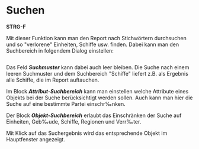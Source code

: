 # Suchen

**STRG-F**

Mit dieser Funktion kann man den Report nach Stichwörtern durchsuchen und so "verlorene" Einheiten, Schiffe usw. finden. Dabei kann man den Suchbereich in folgendem Dialog einstellen:

<img src="/images/help/magellan/menu_extras_search.gif" alt="" border="0" />

Das Feld <b><i>Suchmuster</i></b> kann dabei auch leer bleiben. Die Suche nach einem leeren Suchmuster und dem Suchbereich "Schiffe" liefert z.B. als Ergebnis alle Schiffe, die im Report auftauchen.

Im Block <b><i>Attribut-Suchbereich</i></b> kann man einstellen welche Attribute eines Objekts bei der Suche berücksichtigt werden sollen. Auch kann man hier die Suche auf eine bestimmte Partei einschr‰nken.

Der Block <b><i>Objekt-Suchbereich</i></b> erlaubt das Einschränken der Suche auf Einheiten, Geb‰ude, Schiffe, Regionen und Verr‰ter.

Mit Klick auf das Suchergebnis wird das entsprechende Objekt im Hauptfenster angezeigt.
